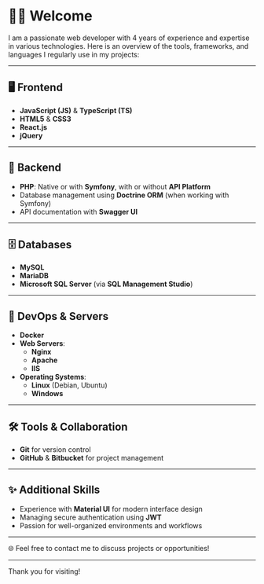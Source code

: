 # 🧑‍💻 **Welcome**

I am a passionate web developer with 4 years of experience and expertise in various technologies. Here is an overview of the tools, frameworks, and languages I regularly use in my projects:

---

## 🖥️ **Frontend**
- **JavaScript (JS)** & **TypeScript (TS)**  
- **HTML5** & **CSS3**  
- **React.js**  
- **jQuery**

---

## 🔧 **Backend**
- **PHP**: Native or with **Symfony**, with or without **API Platform**  
- Database management using **Doctrine ORM** (when working with Symfony)  
- API documentation with **Swagger UI**

---

## 🗄️ **Databases**
- **MySQL**  
- **MariaDB**  
- **Microsoft SQL Server** (via **SQL Management Studio**)  

---

## 🐳 **DevOps & Servers**
- **Docker**  
- **Web Servers**: 
  - **Nginx**  
  - **Apache**  
  - **IIS**
- **Operating Systems**:
  - **Linux** (Debian, Ubuntu)  
  - **Windows**

---

## 🛠️ **Tools & Collaboration**
- **Git** for version control  
- **GitHub** & **Bitbucket** for project management  

---

## ✨ **Additional Skills**
- Experience with **Material UI** for modern interface design  
- Managing secure authentication using **JWT**  
- Passion for well-organized environments and workflows  

---

🌐 Feel free to contact me to discuss projects or opportunities!

---

Thank you for visiting! 
